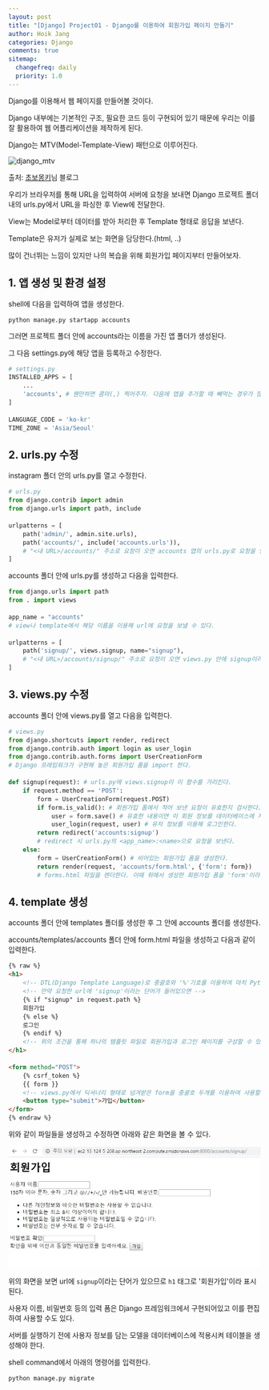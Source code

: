 ```yaml
---
layout: post
title: "[Django] Project01 - Django를 이용하여 회원가입 페이지 만들기"
author: Hoik Jang
categories: Django
comments: true
sitemap:
  changefreq: daily
  priority: 1.0
---
```


Django를 이용해서 웹 페이지를 만들어볼 것이다.

Django 내부에는 기본적인 구조, 필요한 코드 등이 구현되어 있기 때문에 우리는 이를 잘 활용하여 웹 어플리케이션을 제작하게 된다.

Django는 MTV(Model-Template-View) 패턴으로 이루어진다.

![django_mtv](https://wayhome25.github.io/assets/post-img/django/mtv.png)

출처: [초보몽키](<https://wayhome25.github.io/django/2017/02/28/django-03-lotto-project-1/>)님 블로그

우리가 브라우저를 통해 URL을 입력하여 서버에 요청을 보내면 Django 프로젝트 폴더 내의 urls.py에서 URL을 파싱한 후 View에 전달한다.

View는 Model로부터 데이터를 받아 처리한 후 Template 형태로 응답을 보낸다.

Template은 유저가 실제로 보는 화면을 담당한다.(html, ..)

많이 건너뛰는 느낌이 있지만 나의 복습을 위해 회원가입 페이지부터 만들어보자.

## 1. 앱 생성 및 환경 설정

shell에 다음을 입력하여 앱을 생성한다.

```shell
python manage.py startapp accounts
```

그러면 프로젝트 폴더 안에 accounts라는 이름을 가진 앱 폴더가 생성된다.

그 다음 settings.py에 해당 앱을 등록하고 수정한다.

```python
# settings.py
INSTALLED_APPS = [
	...
	'accounts', # 웬만하면 콤마(,) 찍어주자. 다음에 앱을 추가할 때 빼먹는 경우가 많다.
]

LANGUAGE_CODE = 'ko-kr'
TIME_ZONE = 'Asia/Seoul'
```



## 2. urls.py 수정

instagram 폴더 안의 urls.py를 열고 수정한다.

```python
# urls.py
from django.contrib import admin
from django.urls import path, include

urlpatterns = [
    path('admin/', admin.site.urls),
    path('accounts/', include('accounts.urls')),
    # "<내 URL>/accounts/" 주소로 요청이 오면 accounts 앱의 urls.py로 요청을 넘긴다.
]
```

accounts 폴더 안에 urls.py를 생성하고 다음을 입력한다.

```python
from django.urls import path
from . import views

app_name = "accounts"
# view나 template에서 해당 이름을 이용해 url에 요청을 보낼 수 있다.

urlpatterns = [
    path('signup/', views.signup, name="signup"),
    # "<내 URL>/accounts/signup/" 주소로 요청이 오면 views.py 안에 signup이라는 함수를 찾아 실행한다.
]
```



## 3. views.py 수정

accounts 폴더 안에 views.py를 열고 다음을 입력한다.

```python
# views.py
from django.shortcuts import render, redirect
from django.contrib.auth import login as user_login
from django.contrib.auth.forms import UserCreationForm
# Django 프레임워크가 구현해 놓은 회원가입 폼을 import 한다.

def signup(request): # urls.py에 views.signup이 이 함수를 가리킨다.
    if request.method == 'POST':
        form = UserCreationForm(request.POST)
        if form.is_valid(): # 회원가입 폼에서 적어 보낸 요청이 유효한지 검사한다.
            user = form.save() # 유효한 내용이면 이 회원 정보를 데이터베이스에 저장한다. 그 유저 정보를 리턴한다.
            user_login(request, user) # 유저 정보를 이용해 로그인한다.
        return redirect('accounts:signup')
    	# redirect 시 urls.py의 <app_name>:<name>으로 요청을 보낸다.
    else:
        form = UserCreationForm() # 비어있는 회원가입 폼을 생성한다.
        return render(request, 'accounts/form.html', {'form': form})
    	# forms.html 파일을 렌더한다. 이때 위에서 생성한 회원가입 폼을 'form'이라는 이름으로 함께 보낸다.(딕셔너리)
```



## 4. template 생성

accounts 폴더 안에 templates 폴더를 생성한 후 그 안에 accounts 폴더를 생성한다.

accounts/templates/accounts 폴더 안에 form.html 파일을 생성하고 다음과 같이 입력한다.

```html
{% raw %}
<h1>
    <!-- DTL(Django Template Language)로 중괄호와 '%'기호를 이용하여 마치 Python과 비슷하게 조건과 반복문을 사용할 수 있다. -->
    <!-- 만약 요청한 url에 'signup'이라는 단어가 들어있으면 -->
	{% if "signup" in request.path %}
	회원가입
	{% else %}
	로그인
	{% endif %}
    <!-- 위의 조건을 통해 하나의 템플릿 파일로 회원가입과 로그인 페이지를 구성할 수 있다. -->
</h1>

<form method="POST">
	{% csrf_token %}
	{{ form }}
    <!-- views.py에서 딕셔너리 형태로 넘겨받은 form을 중괄호 두개를 이용하여 사용할 수 있다. -->
	<button type="submit">가입</button>
</form>
{% endraw %}
```

위와 같이 파일들을 생성하고 수정하면 아래와 같은 화면을 볼 수 있다.

![django_signup](/assets/img/django/django_signup.jpg)

위의 화면을 보면 url에 `signup`이라는 단어가 있으므로 `h1` 태그로 '회원가입'이라 표시된다.

사용자 이름, 비밀번호 등의 입력 폼은 Django 프레임워크에서 구현되어있고 이를 편집하여 사용할 수도 있다.



서버를 실행하기 전에 사용자 정보를 담는 모델을 데이터베이스에 적용시켜 테이블을 생성해야 한다.

shell command에서 아래의 명령어를 입력한다.

```shell
python manage.py migrate
```

